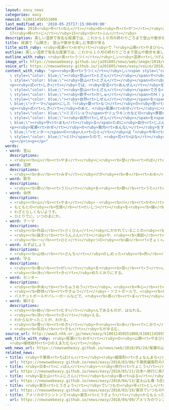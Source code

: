 ```yaml
---
layout: easy_news
categories: easy
newsid: k10011450551000
last_modified_at: '2018-05-25T17:15:00+09:00'
datetime: 2018<ruby>年<rt>ねん</rt></ruby>05<ruby>月<rt>がつ</rt></ruby>25<ruby>日<rt>にち</rt></ruby>
  17<ruby>時<rt>じ</rt></ruby>15<ruby>分<rt>ふん</rt></ruby>
description: 美しい湿原で有名な尾瀬では、これから１０月の終わりごろまで登山や散歩を楽しむことができます。
title: 尾瀬で「山開き」　登山や散歩を楽しむ季節が来る
title_with_ruby: <ruby>尾瀬<rt>おぜ</rt></ruby>で「<ruby>山開<rt>やまびら</rt></ruby>き」　<ruby>登山<rt>とざん</rt></ruby>や<ruby>散歩<rt>さんぽ</rt></ruby>を<ruby>楽<rt>たの</rt></ruby>しむ<ruby>季節<rt>きせつ</rt></ruby>が<ruby>来<rt>く</rt></ruby>る
outline: 美しい湿原で有名な尾瀬では、これから１０月の終わりごろまで登山や散歩を楽しむことができます。
outline_with_ruby: <ruby>美<rt>うつく</rt></ruby>しい<ruby>湿原<rt>しつげん</rt></ruby>で<ruby>有名<rt>ゆうめい</rt></ruby>な<ruby>尾瀬<rt>おぜ</rt></ruby>では、これから１０<ruby>月<rt>がつ</rt></ruby>の<ruby>終<rt>お</rt></ruby>わりごろまで<ruby>登山<rt>とざん</rt></ruby>や<ruby>散歩<rt>さんぽ</rt></ruby>を<ruby>楽<rt>たの</rt></ruby>しむことができます。
image_url: https://newswebeasy.github.io/ja201805/news/web/image/2018/05/24/K10011450551_1805241231_1805241234_01_02.jpg
voice_url: https://newswebeasy.github.io/ja201805/news/easy/voice/2018/05/25/k10011450551000.mp4
content_with_ruby: "<p><ruby>美<rt>うつく</rt></ruby>しい<span style=\"color: blue;\"><ruby>湿原<rt>しつげん</rt></ruby></span>で<ruby>有名<rt>ゆうめい</rt></ruby>な<ruby>尾瀬<rt>おぜ</rt></ruby>では、これから１０<ruby>月<rt>がつ</rt></ruby>の<ruby>終<rt>お</rt></ruby>わりごろまで<span\
  \ style=\"color: blue;\"><ruby>登山<rt>とざん</rt></ruby></span>や<ruby>散歩<rt>さんぽ</rt></ruby>を<ruby>楽<rt>たの</rt></ruby>しむことができます。<ruby>２４日<rt>にじゅうよっか</rt></ruby>、<ruby>福島県<rt>ふくしまけん</rt></ruby><ruby>檜枝岐村<rt>ひのえまたむら</rt></ruby>の<ruby>尾瀬御池<rt>おぜみいけ</rt></ruby>で「<ruby>山開<rt>やまびら</rt></ruby>き」があって、<span\
  \ style=\"color: blue;\"><ruby>登山<rt>とざん</rt></ruby></span>の<ruby>安全<rt>あんぜん</rt></ruby>を<ruby>祈<rt>いの</rt></ruby>る<ruby>式<rt>しき</rt></ruby>を<ruby>行<rt>おこな</rt></ruby>いました。</p>\n\
  <p><ruby>式<rt>しき</rt></ruby>では、<ruby>安全<rt>あんぜん</rt></ruby>を<ruby>祈<rt>いの</rt></ruby>ったあと、<span\
  \ style=\"color: blue;\"><ruby>登山<rt>とざん</rt></ruby></span>できる<ruby>季節<rt>きせつ</rt></ruby>が<ruby>来<rt>き</rt></ruby>たことをみんなでお<ruby>祝<rt>いわ</rt></ruby>いしました。<span\
  \ style=\"color: blue;\"><ruby>歌手<rt>かしゅ</rt></ruby></span>のＭｉｙｕｕさんは、<ruby>尾瀬<rt>おぜ</rt></ruby>の<span\
  \ style=\"color: blue;\"><ruby>自然<rt>しぜん</rt></ruby></span>を<span style=\"color:\
  \ blue;\">テーマ</span>にした「<ruby>夏<rt>なつ</rt></ruby>の<ruby>思<rt>おも</rt></ruby>い<ruby>出<rt>で</rt></ruby>」という<ruby>有名<rt>ゆうめい</rt></ruby>な<ruby>歌<rt>うた</rt></ruby>を<ruby>歌<rt>うた</rt></ruby>ってお<ruby>祝<rt>いわ</rt></ruby>いしました。</p>\n\
  <p><ruby>式<rt>しき</rt></ruby>のあと、<ruby>尾瀬<rt>おぜ</rt></ruby>に<ruby>来<rt>き</rt></ruby>た<ruby>人<rt>ひと</rt></ruby>たちは<span\
  \ style=\"color: blue;\">ミズバショウ</span>やリュウキンカなどの<ruby>季節<rt>きせつ</rt></ruby>の<ruby>花<rt>はな</rt></ruby>が<ruby>咲<rt>さ</rt></ruby>く<ruby>場所<rt>ばしょ</rt></ruby>に<ruby>向<rt>む</rt></ruby>かいました。<ruby>尾瀬<rt>おぜ</rt></ruby>には、<span\
  \ style=\"color: blue;\"><ruby>自然<rt>しぜん</rt></ruby></span>を<span style=\"color:\
  \ blue;\"><ruby>守<rt>まも</rt></ruby>る</span>ために<ruby>自分<rt>じぶん</rt></ruby>の<ruby>車<rt>くるま</rt></ruby>やオートバイに<ruby>乗<rt>の</rt></ruby>ってはいけない<ruby>場所<rt>ばしょ</rt></ruby>があって、みんなバスに<ruby>乗<rt>の</rt></ruby>りました。</p>\n\
  <p><ruby>尾瀬<rt>おぜ</rt></ruby>の<ruby>案内<rt>あんない</rt></ruby>をする<span style=\"color:\
  \ blue;\">センター</span>の<ruby>人<rt>ひと</rt></ruby>は「<ruby>今年<rt>ことし</rt></ruby>は<ruby>去年<rt>きょねん</rt></ruby>より３<ruby>週間<rt>しゅうかん</rt></ruby>ぐらい<ruby>早<rt>はや</rt></ruby>く<ruby>雪<rt>ゆき</rt></ruby>が<span\
  \ style=\"color: blue;\">とけ</span>たので、<ruby>花<rt>はな</rt></ruby>も<ruby>早<rt>はや</rt></ruby>く<ruby>咲<rt>さ</rt></ruby>きました。<ruby>寒<rt>さむ</rt></ruby>くないように<ruby>暖<rt>あたた</rt></ruby>かい<ruby>服<rt>ふく</rt></ruby>で<ruby>来<rt>き</rt></ruby>てください」と<ruby>話<rt>はな</rt></ruby>していました。</p>\n\
  <p></p>\n<p></p>"
words:
- word: 登山
  descriptions:
  - <ruby><rb>山</rb><rt>やま</rt></ruby>に<ruby><rb>登</rb><rt>のぼ</rt></ruby>ること。<ruby><rb>山登</rb><rt>やまのぼ</rt></ruby>り。
- word: 湿原
  descriptions:
  - <ruby><rb>水</rb><rt>みず</rt></ruby>けが<ruby><rb>多</rb><rt>おお</rt></ruby>く、じめじめした<ruby><rb>草原</rb><rt>そうげん</rt></ruby>。
- word: 歌手
  descriptions:
  - <ruby><rb>歌</rb><rt>うた</rt></ruby>を<ruby><rb>歌</rb><rt>うた</rt></ruby>うことを<ruby><rb>仕事</rb><rt>しごと</rt></ruby>にしている<ruby><rb>人</rb><rt>ひと</rt></ruby>。
- word: 自然
  descriptions:
  - <ruby><rb>山</rb><rt>やま</rt></ruby>・<ruby><rb>川</rb><rt>かわ</rt></ruby>・<ruby><rb>草</rb><rt>くさ</rt></ruby>・<ruby><rb>木</rb><rt>き</rt></ruby>・<ruby><rb>星</rb><rt>ほし</rt></ruby>・<ruby><rb>雲</rb><rt>くも</rt></ruby>・<ruby><rb>雨</rb><rt>あめ</rt></ruby>・<ruby><rb>雪</rb><rt>ゆき</rt></ruby>など、<ruby><rb>人</rb><rt>ひと</rt></ruby>が<ruby><rb>作</rb><rt>つく</rt></ruby>ったものでない<ruby><rb>物</rb><rt>もの</rt></ruby>。
  - もともとの<ruby><rb>性質</rb><rt>せいしつ</rt></ruby>を<ruby><rb>備</rb><rt>そな</rt></ruby>えていること。
  - わざとらしくないようす。
  - ひとりでに。いつのまにか。
- word: テーマ
  descriptions:
  - <ruby><rb>作品</rb><rt>さくひん</rt></ruby>にかかれていることの<ruby><rb>中心</rb><rt>ちゅうしん</rt></ruby>。また、<ruby><rb>作品</rb><rt>さくひん</rt></ruby>の<ruby><rb>中心</rb><rt>ちゅうしん</rt></ruby>になっている<ruby><rb>考</rb><rt>かんが</rt></ruby>え<ruby><rb>方</rb><rt>かた</rt></ruby>。<ruby><rb>主題</rb><rt>しゅだい</rt></ruby>。
  - <ruby><rb>論文</rb><rt>ろんぶん</rt></ruby>や、<ruby><rb>演説</rb><rt>えんぜつ</rt></ruby>の<ruby><rb>題目</rb><rt>だいもく</rt></ruby>。
  - <ruby><rb>一</rb><rt>ひと</rt></ruby>つの<ruby><rb>曲</rb><rt>きょく</rt></ruby>の<ruby><rb>中心</rb><rt>ちゅうしん</rt></ruby>となっているメロディー。
- word: みずばしょう
  descriptions:
  - <ruby><rb>山地</rb><rt>さんち</rt></ruby>のしめった<ruby><rb>所</rb><rt>ところ</rt></ruby>に<ruby><rb>群</rb><rt>むら</rt></ruby>がって<ruby><rb>生</rb><rt>は</rt></ruby>える<ruby><rb>草花</rb><rt>くさばな</rt></ruby>。<ruby><rb>春</rb><rt>はる</rt></ruby>から<ruby><rb>夏</rb><rt>なつ</rt></ruby>にかけて、<ruby><rb>白</rb><rt>しろ</rt></ruby>い<ruby><rb>大</rb><rt>おお</rt></ruby>きなほう（<ruby><rb>芽</rb><rt>め</rt></ruby>やつぼみを<ruby><rb>包</rb><rt>つつ</rt></ruby>む<ruby><rb>葉</rb><rt>は</rt></ruby>）の<ruby><rb>中</rb><rt>なか</rt></ruby>に、<ruby><rb>棒</rb><rt>ぼう</rt></ruby>のような<ruby><rb>黄色</rb><rt>きいろ</rt></ruby>い<ruby><rb>花</rb><rt>はな</rt></ruby>をつける。
- word: 守る
  descriptions:
  - <ruby><rb>害</rb><rt>がい</rt></ruby>を<ruby><rb>受</rb><rt>う</rt></ruby>けないように、<ruby><rb>防</rb><rt>ふせ</rt></ruby>ぐ。
  - <ruby><rb>決</rb><rt>き</rt></ruby>めたとおりにする。
- word: センター
  descriptions:
  - <ruby><rb>中央</rb><rt>ちゅうおう</rt></ruby>。<ruby><rb>中心</rb><rt>ちゅうしん</rt></ruby>。<ruby><rb>中心</rb><rt>ちゅうしん</rt></ruby>になる<ruby><rb>施設</rb><rt>しせつ</rt></ruby>。
  - <ruby><rb>野球</rb><rt>やきゅう</rt></ruby>・ソフトボールで、<ruby><rb>外野</rb><rt>がいや</rt></ruby>の<ruby><rb>真</rb><rt>ま</rt></ruby>ん<ruby><rb>中</rb><rt>なか</rt></ruby>を<ruby><rb>守</rb><rt>まも</rt></ruby>る<ruby><rb>人</rb><rt>ひと</rt></ruby>。
  - バスケットボールやバレーボールなどで、<ruby><rb>真</rb><rt>ま</rt></ruby>ん<ruby><rb>中</rb><rt>なか</rt></ruby>を<ruby><rb>守</rb><rt>まも</rt></ruby>る<ruby><rb>人</rb><rt>ひと</rt></ruby>。
- word: 解ける
  descriptions:
  - <ruby><rb>結</rb><rt>むす</rt></ruby>んであるものが、はなれる。
  - <ruby><rb>消</rb><rt>き</rt></ruby>える。
  - わからなかったことが、わかる。
  - <ruby><rb>雪</rb><rt>ゆき</rt></ruby>や<ruby><rb>氷</rb><rt>こおり</rt></ruby>などが、<ruby><rb>水</rb><rt>みず</rt></ruby>になる。
  - <ruby><rb>気持</rb><rt>きも</rt></ruby>ちがゆるむ。
source_url: http://www3.nhk.or.jp/news/easy/k10011450551000/k10011450551000.html
web_title_with_ruby: <ruby>尾瀬<rt>おぜ</rt></ruby>の<ruby>山開<rt>やまびら</rt></ruby>き <ruby>福島<rt>ふくしま</rt></ruby>
  <ruby>檜枝岐村<rt>ひのえまたむら</rt></ruby>
web_news_url: https://newswebeasy.github.io/news/web/2018/05/24/尾瀬の山開き-福島-檜枝岐村
related_news:
- title: <ruby>千葉県<rt>ちばけん</rt></ruby><ruby>鋸南町<rt>きょなんまち</rt></ruby>の「<ruby>河津桜<rt>かわづざくら</rt></ruby>」がきれいに<ruby>咲<rt>さ</rt></ruby>く
  url: https://newswebeasy.github.io/news/easy/2018/03/06/千葉県鋸南町の河津桜がきれいに咲く
- title: <ruby>日本<rt>にっぽん</rt></ruby>へ<ruby>旅行<rt>りょこう</rt></ruby>に<ruby>来<rt>き</rt></ruby>た<ruby>外国人<rt>がいこくじん</rt></ruby>が<ruby>最<rt>もっと</rt></ruby>も<ruby>早<rt>はや</rt></ruby>く１０００<ruby>万<rt>まん</rt></ruby><ruby>人<rt>にん</rt></ruby>になる
  url: https://newswebeasy.github.io/news/easy/2018/05/21/日本へ旅行に来た外国人が最も早く1000万人になる
- title: <ruby>富士山<rt>ふじさん</rt></ruby>も<ruby>春<rt>はる</rt></ruby>　５<ruby>合<rt>ごう</rt></ruby><ruby>目<rt>め</rt></ruby>まで<ruby>富士<rt>ふじ</rt></ruby>スバルラインで<ruby>行<rt>い</rt></ruby>くことができる
  url: https://newswebeasy.github.io/news/easy/2018/04/13/富士山も春-5合目まで富士スバルラインで行くことができる
- title: <ruby>東京<rt>とうきょう</rt></ruby>でいつもの<ruby>年<rt>とし</rt></ruby>より<ruby>９日<rt>ここのか</rt></ruby><ruby>早<rt>はや</rt></ruby>く<ruby>桜<rt>さくら</rt></ruby>が<ruby>咲<rt>さ</rt></ruby>き<ruby>始<rt>はじ</rt></ruby>める
  url: https://newswebeasy.github.io/news/easy/2018/03/19/東京でいつもの年より9日早く桜が咲き始める
- title: アメリカのワシントンで<ruby>東京<rt>とうきょう</rt></ruby>からもらった<ruby>桜<rt>さくら</rt></ruby>の<ruby>花<rt>はな</rt></ruby>が<ruby>咲<rt>さ</rt></ruby>く
  url: https://newswebeasy.github.io/news/easy/2018/04/09/アメリカのワシントンで東京からもらった桜の花が咲く
...
```

